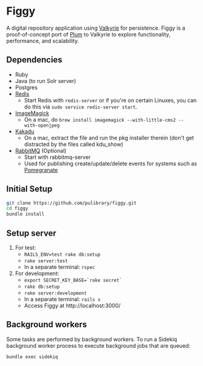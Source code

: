 # Figgy

A digital repository application using [Valkyrie](https://github.com/samvera-labs/valkyrie) for persistence.
Figgy is a proof-of-concept port of [Plum](https://github.com/pulibrary/plum) to Valkyrie to explore
functionality, performance, and scalability.

## Dependencies

* Ruby
* Java (to run Solr server)
* Postgres
* [Redis](http://redis.io/)
    * Start Redis with `redis-server` or if you're on certain Linuxes, you can do this via `sudo service redis-server start`.
* [ImageMagick](https://www.imagemagick.org)
    * On a mac, do `brew install imagemagick --with-little-cms2 --with-openjpeg`
* [Kakadu](http://kakadusoftware.com/)
    * On a mac, extract the file and run the pkg installer therein (don't get distracted by the files called kdu_show)
* [RabbitMQ](https://www.rabbitmq.com/) (Optional)
    * Start with rabbitmq-server
    * Used for publishing create/update/delete events for systems such as
      [Pomegranate](https://github.com/pulibrary/pomegranate)

## Initial Setup

```sh
git clone https://github.com/pulibrary/figgy.git
cd figgy
bundle install
```

## Setup server

1. For test:
   - `RAILS_ENV=test rake db:setup`
   - `rake server:test`
   - In a separate terminal: `rspec`
2. For development:
   - ``export SECRET_KEY_BASE=`rake secret` ``
   - `rake db:setup`
   - `rake server:development`
   - In a separate terminal: `rails s`
   - Access Figgy at http://localhost:3000/


## Background workers

Some tasks are performed by background workers. To run a Sidekiq background worker process to execute
background jobs that are queued:

```
bundle exec sidekiq
```
